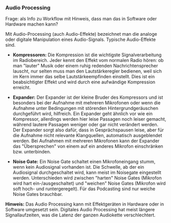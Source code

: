 ### Audio Processing

Frage: als Info zu Workflow mit Hinweis, dass man das in Software oder Hardware machen kann?

Mit Audio-Processing (auch Audio-Effekte) bezeichnet man die analoge oder digitale Manipulation eines Audio-Signals. Typische Audio-Effekte sind.

- **Kompressoren:** Die Kompression ist die wichtigste Signalverarbeitung im Radiobereich. Jeder kennt den Effekt vom normalen Radio hören: ob man "lauter" Musik oder einem ruhig redenden Nachrichtensprecher lauscht, nur selten muss man den Lautstärkeregler bedienen, weil sich im Kern immer das selbe Lautstärkeempfinden einstellt. Dies ist ein beabsichtigter Effekt und wird durch eine aufwändige Kompression erreicht.

- **Expander:** Der Expander ist der kleine Bruder des Kompressors und ist besonders bei der Aufnahme mit mehreren Mikrofonen oder wenn die Aufnahme unter Bedingungen mit störenden Hintergrundgeräuschen durchgeführt wird, hilfreich. Ein Expander geht ähnlich vor wie ein Kompressor, allerdings werden hier leise Passagen noch leiser gemacht, während lautere Passagen weniger oder gar nicht verändert werden. Der Expander sorgt also dafür, dass in Gesprächspausen leise, aber für die Aufnahme nicht relevante Klangquellen, automatisch ausgeblendet werden. Bei Aufnahmen mit mehreren Mikrofonen kann der Expander das "Übersprechen" von einem auf ein anderes Mikrofon einschränken bzw. unterbinden.

- **Noise Gate:** Ein Noise Gate schaltet einen Mikrofoneingang stumm, wenn kein Audiosignal vorhanden ist. Die Schwelle, ab der ein Audiosignal durchgeschaltet wird, kann meist im Noisegate eingestellt werden. Unterschieden wird zwischen "harten" Noise Gates (Mikrofon wird hart ein-/ausgeschaltet) und "weichen" Noise Gates (Mikrofon wird soft hoch- und runtergeregelt). Für das Podcasting sind nur weiche Noise Gates brauchbar.

**Hinweis:** Das Audio Processing kann mit Effektgeräten in Hardware oder in Software umgesetzt sein. Digitales Audio Processing hat meist längere Signallaufzeiten, was die Latenz der ganzen Audiokette verschlechtert.
